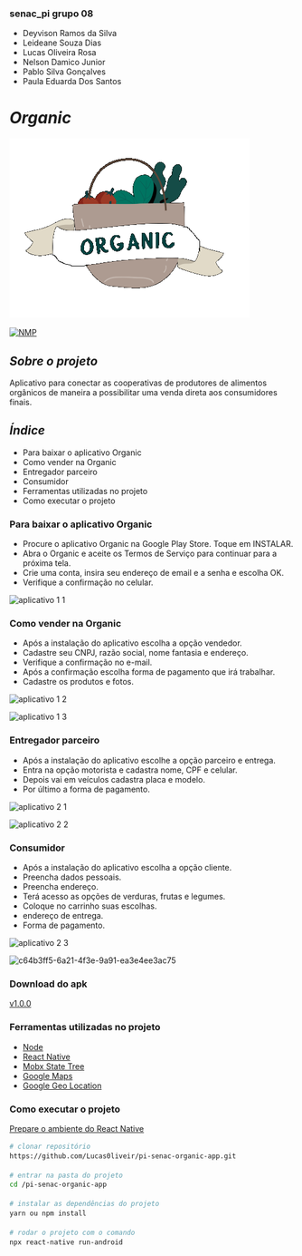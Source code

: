 ### senac_pi grupo 08
+ Deyvison Ramos da Silva
+ Leideane Souza Dias
+ Lucas Oliveira Rosa
+ Nelson Damico Junior
+ Pablo Silva Gonçalves
+ Paula Eduarda Dos Santos
  
# *Organic* 
![logo](https://github.com/neodamico/senac_pti/blob/main/logo.png)

[![NMP](https://img.shields.io/npm/l/react)](https://github.com/neodamico/senac_pti/blob/main/LICENSE)

 ## *Sobre o projeto*

Aplicativo para conectar as cooperativas de produtores de alimentos orgânicos de maneira a possibilitar uma venda direta aos consumidores finais.

## *Índice*
+ Para baixar o aplicativo Organic
+ Como vender na Organic
+ Entregador parceiro
+ Consumidor
+ Ferramentas utilizadas no projeto
+ Como executar o projeto

### Para baixar o aplicativo Organic
+ Procure o aplicativo Organic  na Google Play Store. Toque em INSTALAR.
+ Abra o Organic e aceite os Termos de Serviço para continuar para a próxima tela.
+ Crie uma conta, insira seu endereço de email e a senha e escolha OK.
+ Verifique a confirmação no celular.

![aplicativo 1 1](https://github.com/neodamico/senac_pti/assets/143230275/41e1064b-be30-4755-881c-abe655fb5797)



### Como vender na Organic
+ Após a instalação do aplicativo escolha a opção vendedor.
+ Cadastre seu CNPJ, razão social, nome fantasia e endereço.
+ Verifique a confirmação no e-mail.
+ Após a confirmação escolha forma de pagamento que irá trabalhar.
+ Cadastre os produtos e fotos.

![aplicativo 1 2](https://github.com/neodamico/senac_pti/assets/143230275/c7e6ba09-3063-42e9-bd25-dcc004636659)

![aplicativo 1 3](https://github.com/neodamico/senac_pti/assets/143230275/7fa5da8d-950b-4b00-b0f5-6a7883249a1e)

### Entregador parceiro
+ Após a instalação do aplicativo escolhe a opção parceiro e entrega.
+ Entra na opção motorista e cadastra nome, CPF e celular.
+ Depois vai em veículos cadastra placa e modelo.
+ Por último a forma de  pagamento.

![aplicativo 2 1](https://github.com/neodamico/senac_pti/assets/143230275/21123872-40a2-4427-aa71-ee71466829fa)

![aplicativo 2 2](https://github.com/neodamico/senac_pti/assets/143230275/87db144d-0c3c-489f-8684-a263bbc7f063)

  
### Consumidor
+ Após a instalação do aplicativo escolha a opção cliente.
+ Preencha dados pessoais.
+ Preencha endereço.
+ Terá acesso as opções de verduras, frutas e legumes.
+ Coloque no carrinho suas escolhas.
+ endereço de entrega.
+ Forma de pagamento.

![aplicativo 2 3](https://github.com/neodamico/senac_pti/assets/143230275/2522440e-1862-4981-aafa-4dfd6c93a20e)

![c64b3ff5-6a21-4f3e-9a91-ea3e4ee3ac75](https://github.com/neodamico/senac_pti/assets/143230275/cd594869-b90d-4afc-93d8-4b8adbdbfd16)

### Download do apk
[v1.0.0](https://github.com/Lucas0liveir/pi-senac-organic-app/releases/tag/release)

### Ferramentas utilizadas no projeto
- [Node](https://nodejs.org/)
- [React Native](https://reactnative.dev/)
- [Mobx State Tree](https://mobx-state-tree.js.org/)
- [Google Maps](https://maps.google.com/)
- [Google Geo Location](https://developers.google.com/maps/documentation/geolocation/overview)
  
### Como executar o projeto 
  [Prepare o ambiente do React Native](https://reactnative.dev/docs/environment-setup)

  ```bash
  # clonar repositório
  https://github.com/Lucas0liveir/pi-senac-organic-app.git

  # entrar na pasta do projeto
  cd /pi-senac-organic-app

  # instalar as dependências do projeto
  yarn ou npm install

  # rodar o projeto com o comando
  npx react-native run-android
  ```





